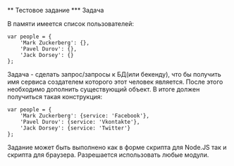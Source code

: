 ** Тестовое задание
*** Задача

В памяти имеется список пользователей:

```
var people = {
	'Mark Zuckerberg': {},
	'Pavel Durov': {},
	'Jack Dorsey': {}
};
```

Задача - сделать запрос/запросы к БД(или бекенду), что бы получить имя сервиса создателем которого этот человек является. После этого необходимо дополнить существующий объект. В итоге должен получиться такая конструкция:

```
var people = {
	'Mark Zuckerberg': {service: 'Facebook'},
	'Pavel Durov': {service: 'Vkontakte'},
	'Jack Dorsey': {service: 'Twitter'}
};
```

Задание может быть выполнено как в форме скрипта для Node.JS так и скрипта для браузера. Разрешается использовать любые модули.